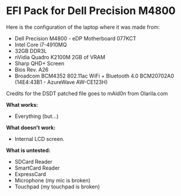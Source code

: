# EFI Pack for Dell Precision M4800

Here is the configuration of the laptop where it was made from:

- Dell Precision M4800 - eDP Motherboard 077KCT
- Intel Core i7-4910MQ
- 32GB DDR3L
- nVidia Quadro K2100M 2GB of VRAM
- Sharp QHD+ Screen
- Bios Rev. A26
- Broadcom BCM4352 802.11ac WiFi + Bluetooth 4.0 BCM20702A0 (14E4:43B1 - AzureWave AW-CE123H) 

Credits for the DSDT patched file goes to mAld0n from Olarila.com

**What works:**

- Everything (but...)

**What doesn't work:**

- Internal LCD screen.

**What is untested:**

- SDCard Reader
- SmartCard Reader
- ExpressCard
- Microphone (my mic is broken)
- Touchpad (my touchpad is broken)